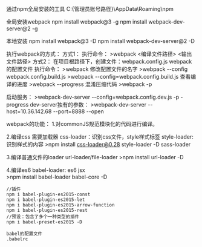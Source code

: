 通过npm全局安装的工具
C:{管理员账号路径}\AppData\Roaming\npm



全局安装webpack
npm install webpack@3 -g
npm install webpack-dev-server@2 -g



本地安装
npm install webpack@3 -D
npm install webpack-dev-server@2 -D


执行webpack的方式：
方式1：
    执行命令：
    >webpack <编译文件路径> <输出文件路径>
方式2：
    在项目根路径下，创建文件：webpack.config.js  webpack的配置文件
    执行命令：
    >webpack
    修改配置文件的名字
    >webpack --config webpack.config.build.js
    >webpack --config=webpack.config.build.js
    查看编译的进度
    >webpack --progress
    混淆压缩代码
    >webpack -p

启动服务：
    >webpack-dev-server --config=webpack.config.dev.js -p -progress
    dev-server独有的参数：
    >webpack-dev-server --host=10.36.142.68 --port=8888 --open

webpack的功能：
1.对commonJS规范模块化的代码进行编译。

2.编译css
    需要加载器
    css-loader：识别css文件，style样式标签 
    style-loader:识别样式的内容
    >npm install css-loader@0.28 style-loader -D
    sass-loader

3.编译普通文件的loader
    url-loader/file-loader
    >npm install url-loader -D

4.编译es6
    babel-loader: es6  jsx    
    >npm install babel-loader babel-core -D 

    //插件
    npm i babel-plugin-es2015-const
    npm i babel-plugin-es2015-let
    npm i babel-plugin-es2015-arrow-function
    npm i babel-plugin-es2015-rest
    //预设：包含了多个一种类型的插件
    npm i babel-preset-es2015 -D

    babel的配置文件
    .babelrc







